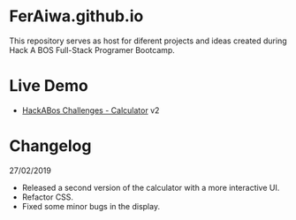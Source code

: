# FerAiwa.github.io

This repository serves as host for diferent projects and ideas created during Hack A BOS Full-Stack Programer Bootcamp.

# Live Demo
* [HackABos Challenges - Calculator](http://feraiwa.github.io)  v2

 # Changelog
  27/02/2019
 * Released a second version of the calculator with a more interactive UI.
 * Refactor CSS.
 * Fixed some minor bugs in the display.
